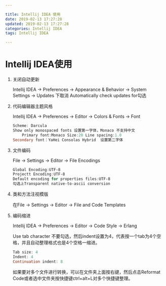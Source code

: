 ```yaml
---

title: Intellij IDEA 使用
date: 2019-02-13 17:27:28
updated: 2019-02-13 17:27:28
categories: Intellij IDEA
tags: Intellij IDEA

---
```


# Intellij IDEA使用

1. 关闭自动更新

   Intellij IDEA -> Preferences -> Appearance & Behavior -> System Settings -> Updates 下取消 Automatically check updates for勾选

2. 代码编辑器主题风格

   Intellij IDEA -> Preferences -> Editor -> Colors & Fonts -> Font

   ```powershell
   Scheme: Darcula
   Show only monospaced fonts 设置第一字体，Monaco 不支持中文
       Primary font:Monaco Size:20 Line spacing:1.0
   Secondary font：YaHei Consolas Hybrid  设置第二字体
   ```

3. 文件编码

   File -> Settings -> Editor -> File Encodings

   ```powershell
   Global Encoding:UTF-8
   Projectt Encoding:UTF-8
   Default encoding for properties files:UTF-8
   勾选上Transparent native-to-ascii conversion
   ```

4. 类和方法注视模版

   在File -> Settings -> Editor -> File and Code Templates

5. 编码缩进

   Intellij IDEA -> Preferences -> Editor -> Code Style -> Erlang

   Use tab character 不要勾选，然后indent设置为4，代表按一个tab为4个空格，并且自动整理格式也是4个空格一缩进。

   ```powershell
   Tab size: 4 
   Indent: 4
   Continuation indent: 8
   ```

   如果要对多个文件进行转换，可以在文件夹上面按右键，然后点击Reformat Code或者选中文件夹按快捷键ctrl+alt+L对多个快捷键整理。
